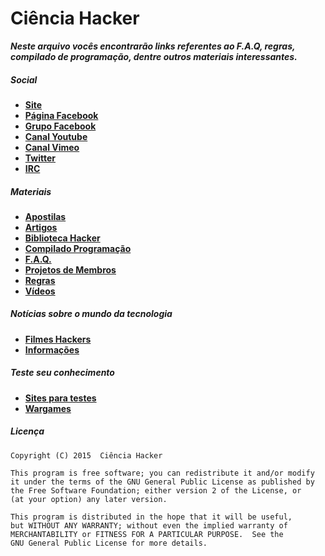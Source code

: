 # Ciência Hacker

***Neste arquivo vocês encontrarão links referentes ao F.A.Q, regras, compilado de programação, dentre outros materiais interessantes.***

##### Social

* [**Site**](http://cienciahacker.com.br)
* [**Página Facebook**](https://fb.com/cienciahacker)
* [**Grupo Facebook**](https://fb.com/groups/cienciahacker)
* [**Canal Youtube**](http://goo.gl/gn0or1)
* [**Canal Vimeo**](http://goo.gl/Jb1piO)
* [**Twitter**](https://twitter.com/cienciahacker)
* [**IRC**](http://cienciahacker.com.br/irc)

##### Materiais

* [**Apostilas**](https://github.com/cienciahacker/index/blob/master/Arquivos/Apostilas.md)
* [**Artigos**](https://github.com/cienciahacker/index/blob/master/Arquivos/Artigos.md)
* [**Biblioteca Hacker**](https://github.com/cienciahacker/index/blob/master/Arquivos/Biblioteca.md)
* [**Compilado Programação**](https://github.com/cienciahacker/index/blob/master/Arquivos/Programação.md)
* [**F.A.Q.**](http://goo.gl/gUzSa0)
* [**Projetos de Membros**](https://github.com/cienciahacker/index/blob/master/Projetos/projetos.md)
* [**Regras**](http://goo.gl/7n9CeV)
* [**Vídeos**](https://github.com/cienciahacker/index/blob/master/Arquivos/Videos.md)

##### Notícias sobre o mundo da tecnologia

* [**Filmes Hackers**](https://github.com/cienciahacker/index/blob/master/Arquivos/Filmes.md)
* [**Informações**](https://github.com/cienciahacker/index/blob/master/Arquivos/Informações.md)

##### Teste seu conhecimento

* [**Sites para testes**](https://github.com/cienciahacker/index/blob/master/Arquivos/vuln_sites.md)
* [**Wargames**](https://github.com/cienciahacker/index/blob/master/Arquivos/wargames.md)  

##### Licença

    Copyright (C) 2015  Ciência Hacker

    This program is free software; you can redistribute it and/or modify
    it under the terms of the GNU General Public License as published by
    the Free Software Foundation; either version 2 of the License, or
    (at your option) any later version.

    This program is distributed in the hope that it will be useful,
    but WITHOUT ANY WARRANTY; without even the implied warranty of
    MERCHANTABILITY or FITNESS FOR A PARTICULAR PURPOSE.  See the
    GNU General Public License for more details.
